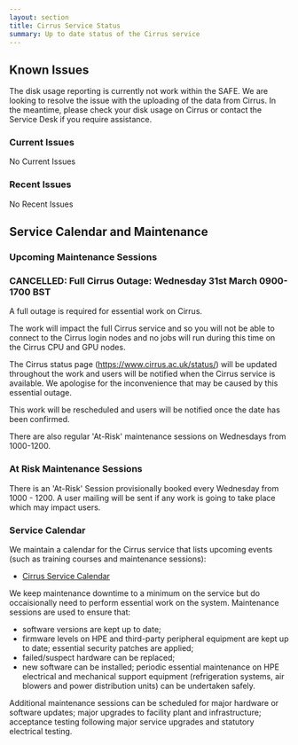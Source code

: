 ```yaml
---
layout: section
title: Cirrus Service Status
summary: Up to date status of the Cirrus service
---
```


## Known Issues
The disk usage reporting is currently not work within the SAFE. We are looking to resolve the issue with the uploading of the data from Cirrus. 
In the meantime, please check your disk usage on Cirrus or contact the Service Desk if you require assistance. 

### Current Issues

No Current Issues

### Recent Issues

No Recent Issues

## Service Calendar and Maintenance

### Upcoming Maintenance Sessions

### CANCELLED: Full Cirrus Outage:  Wednesday 31st March 0900-1700 BST
A full outage is required for essential work on Cirrus. 

The work will impact the full Cirrus service and so you will not be able to connect to the Cirrus login nodes and no jobs will run during this time on the Cirrus CPU and GPU nodes.

The Cirrus status page (https://www.cirrus.ac.uk/status/) will be updated throughout the work and users will be notified when the Cirrus service is available.
We apologise for the inconvenience that may be caused by this essential outage.

This work will be rescheduled and users will be notified once the date has been confirmed. 

There are also regular 'At-Risk' maintenance sessions on Wednesdays from 1000-1200. 

### At Risk Maintenance Sessions

There is an 'At-Risk' Session provisionally booked every Wednesday from 1000 - 1200. 
A user mailing will be sent if any work is going to take place which may impact users.

### Service Calendar

We maintain a calendar for the Cirrus service that lists upcoming events (such
as training courses and maintenance sessions):

- [Cirrus Service Calendar](calendar.html)

We keep maintenance downtime to a minimum on the service but do occaisionally
need to perform essential work on the system. Maintenance sessions are used to 
ensure that:

* software versions are kept up to date;
* firmware levels on HPE and third-party peripheral equipment are kept up to date;
essential security patches are applied;
* failed/suspect hardware can be replaced;
* new software can be installed;
periodic essential maintenance on HPE electrical and mechanical support equipment (refrigeration systems, air blowers and power distribution units) can be undertaken safely.

Additional maintenance sessions can be scheduled for major hardware or software updates; major upgrades to facility plant and infrastructure; acceptance testing following major service upgrades and statutory electrical testing.

